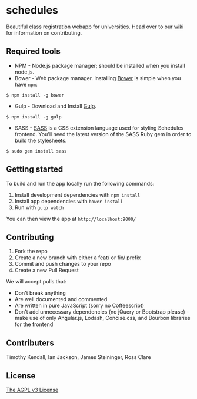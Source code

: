 schedules
=========

Beautiful class registration webapp for universities. Head over to our [wiki](https://github.com/timkendall/schedules/wiki) for information on contributing.

## Required tools
* NPM - Node.js package manager; should be installed when you install node.js.
* Bower - Web package manager. Installing [Bower](http://bower.io/) is simple when you have `npm`:

```
$ npm install -g bower
```
* Gulp - Download and Install [Gulp](http://gulpjs.com/).

```
$ npm install -g gulp
```
* SASS - [SASS](http://sass-lang.com) is a CSS extension language used for styling Schedules frontend. You'll need the latest version of the SASS Ruby gem in order to build the stylesheets.

```
$ sudo gem install sass
```


## Getting started
To build and run the app locally run the following commands:

1. Install development dependencies with `npm install`
2. Install app dependencies with `bower install`
3. Run with `gulp watch`

You can then view the app at `http://localhost:9000/`

## Contributing
1. Fork the repo
2. Create a new branch with either a feat/ or fix/ prefix
3. Commit and push changes to your repo
4. Create a new Pull Request

We will accept pulls that:
* Don't break anything
* Are well documented and commented
* Are written in pure JavaScript (sorry no Coffeescript)
* Don't add unnecessary dependencies (no jQuery or Bootstrap please) - make use of only Angular.js, Lodash, Concise.css, and Bourbon libraries for the frontend

## Contributers
Timothy Kendall, Ian Jackson, James Steininger, Ross Clare

## License
[The AGPL v3 License](http://www.gnu.org/licenses/agpl-3.0.html)
